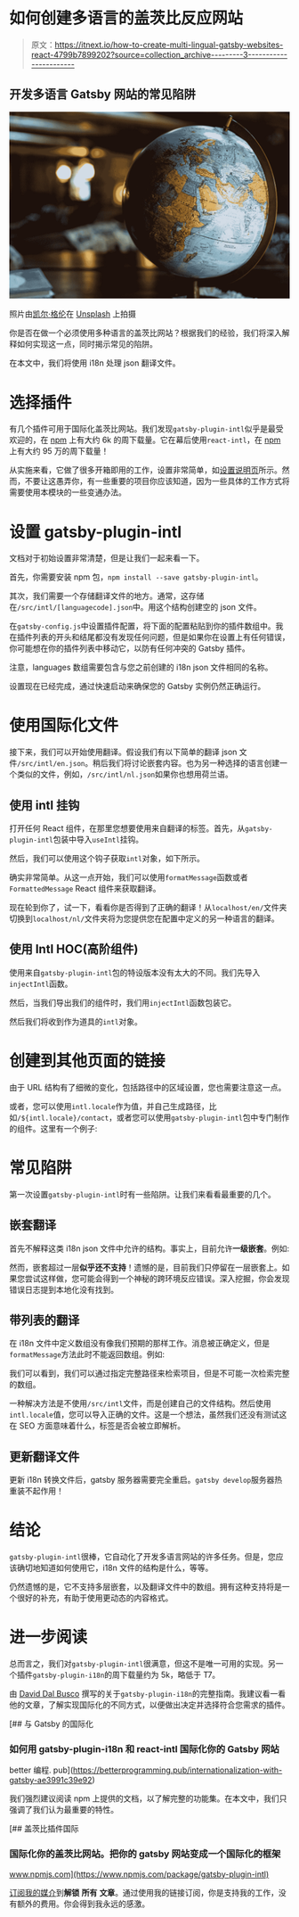 # 如何创建多语言的盖茨比反应网站

> 原文：<https://itnext.io/how-to-create-multi-lingual-gatsby-websites-react-4799b7899202?source=collection_archive---------3----------------------->

## 开发多语言 Gatsby 网站的常见陷阱

![](img/8303357cdface9dbf4e257ae1818b286.png)

照片由[凯尔·格伦](https://unsplash.com/@kylejglenn?utm_source=medium&utm_medium=referral)在 [Unsplash](https://unsplash.com?utm_source=medium&utm_medium=referral) 上拍摄

你是否在做一个必须使用多种语言的盖茨比网站？根据我们的经验，我们将深入解释如何实现这一点，同时揭示常见的陷阱。

在本文中，我们将使用 i18n 处理 json 翻译文件。

# 选择插件

有几个插件可用于国际化盖茨比网站。我们发现`gatsby-plugin-intl`似乎是最受欢迎的，在 [npm](https://www.npmjs.com/package/gatsby-plugin-intl) 上有大约 6k 的周下载量。它在幕后使用`react-intl`，在 [npm](https://www.npmjs.com/package/react-intl) 上有大约 95 万的周下载量！

从实施来看，它做了很多开箱即用的工作，设置非常简单，如[设置说明页](https://www.gatsbyjs.com/plugins/gatsby-plugin-intl/)所示。然而，不要让这愚弄你，有一些重要的项目你应该知道，因为一些具体的工作方式将需要使用本模块的一些变通办法。

# 设置 gatsby-plugin-intl

文档对于初始设置非常清楚，但是让我们一起来看一下。

首先，你需要安装 npm 包，`npm install --save gatsby-plugin-intl`。

其次，我们需要一个存储翻译文件的地方。通常，这存储在`/src/intl/[languagecode].json`中。用这个结构创建空的 json 文件。

在`gatsby-config.js`中设置插件配置，将下面的配置粘贴到你的插件数组中。我在插件列表的开头和结尾都没有发现任何问题，但是如果你在设置上有任何错误，你可能想在你的插件列表中移动它，以防有任何冲突的 Gatsby 插件。

注意，languages 数组需要包含与您之前创建的 i18n json 文件相同的名称。

设置现在已经完成，通过快速启动来确保您的 Gatsby 实例仍然正确运行。

# 使用国际化文件

接下来，我们可以开始使用翻译。假设我们有以下简单的翻译 json 文件`/src/intl/en.json`。稍后我们将讨论嵌套内容。也为另一种选择的语言创建一个类似的文件，例如，`/src/intl/nl.json`如果你也想用荷兰语。

## 使用 intl 挂钩

打开任何 React 组件，在那里您想要使用来自翻译的标签。首先，从`gatsby-plugin-intl`包装中导入`useIntl`挂钩。

然后，我们可以使用这个钩子获取`intl`对象，如下所示。

确实非常简单。从这一点开始，我们可以使用`formatMessage`函数或者`FormattedMessage` React 组件来获取翻译。

现在轮到你了，试一下，看看你是否得到了正确的翻译！从`localhost/en/`文件夹切换到`localhost/nl/`文件夹将为您提供您在配置中定义的另一种语言的翻译。

## 使用 Intl HOC(高阶组件)

使用来自`gatsby-plugin-intl`包的特设版本没有太大的不同。我们先导入`injectIntl`函数。

然后，当我们导出我们的组件时，我们用`injectIntl`函数包装它。

然后我们将收到作为道具的`intl`对象。

# 创建到其他页面的链接

由于 URL 结构有了细微的变化，包括路径中的区域设置，您也需要注意这一点。

或者，您可以使用`intl.locale`作为值，并自己生成路径，比如`/${intl.locale}/contact`，或者您可以使用`gatsby-plugin-intl`包中专门制作的组件。这里有一个例子:

# 常见陷阱

第一次设置`gatsby-plugin-intl`时有一些陷阱。让我们来看看最重要的几个。

## 嵌套翻译

首先不解释这类 i18n json 文件中允许的结构。事实上，目前允许**一级嵌套**。例如:

然而，嵌套超过一层**似乎还不支持**！遗憾的是，目前我们只停留在一层嵌套上。如果您尝试这样做，您可能会得到一个神秘的跨环境反应错误。深入挖掘，你会发现错误日志提到本地化没有找到。

## 带列表的翻译

在 i18n 文件中定义数组没有像我们预期的那样工作。消息被正确定义，但是`formatMessage`方法此时不能返回数组。例如:

我们可以看到，我们可以通过指定完整路径来检索项目，但是不可能一次检索完整的数组。

一种解决方法是不使用`/src/intl`文件，而是创建自己的文件结构。然后使用`intl.locale`值，您可以导入正确的文件。这是一个想法，虽然我们还没有测试这在 SEO 方面意味着什么，标签是否会被立即解析。

## 更新翻译文件

更新 i18n 转换文件后，gatsby 服务器需要完全重启。`gatsby develop`服务器热重装不起作用！

# 结论

`gatsby-plugin-intl`很棒，它自动化了开发多语言网站的许多任务。但是，您应该确切地知道如何使用它，i18n 文件的结构是什么，等等。

仍然遗憾的是，它不支持多层嵌套，以及翻译文件中的数组。拥有这种支持将是一个很好的补充，有助于使用更动态的内容格式。

# 进一步阅读

总而言之，我们对`gatsby-plugin-intl`很满意，但这不是唯一可用的实现。另一个插件`gatsby-plugin-i18n`的周下载量约为 5k，略低于 T7。

由 [David Dal Busco](https://medium.com/u/94f0c8061324?source=post_page-----4799b7899202--------------------------------) 撰写的关于`gatsby-plugin-i18n`的完整指南。我建议看一看他的文章，了解实现国际化的不同方式，以便做出决定并选择符合您需求的插件。

[](https://betterprogramming.pub/internationalization-with-gatsby-ae3991c39e92) [## 与 Gatsby 的国际化

### 如何用 gatsby-plugin-i18n 和 react-intl 国际化你的 Gatsby 网站

better 编程. pub](https://betterprogramming.pub/internationalization-with-gatsby-ae3991c39e92) 

我们强烈建议阅读 npm 上提供的文档，以了解完整的功能集。在本文中，我们只强调了我们认为最重要的特性。

[](https://www.npmjs.com/package/gatsby-plugin-intl) [## 盖茨比插件国际

### 国际化你的盖茨比网站。把你的 gatsby 网站变成一个国际化的框架

www.npmjs.com](https://www.npmjs.com/package/gatsby-plugin-intl) 

[订阅我的媒介](https://kevinvr.medium.com/membership)到**解锁** **所有** **文章**。通过使用我的链接订阅，你是支持我的工作，没有额外的费用。你会得到我永远的感激。